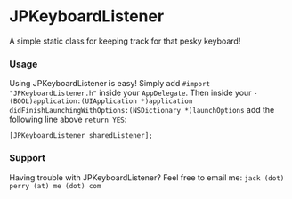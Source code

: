 # JPKeyboardListener

A simple static class for keeping track for that pesky keyboard!


### Usage

Using JPKeyboardListener is easy! Simply add `#import "JPKeyboardListener.h"` inside your `AppDelegate`. Then inside your `- (BOOL)application:(UIApplication *)application didFinishLaunchingWithOptions:(NSDictionary *)launchOptions` add the following line above `return YES`:

`[JPKeyboardListener sharedListener];`


### Support

Having trouble with JPKeyboardListener? Feel free to email me: `jack (dot) perry (at) me (dot) com`
